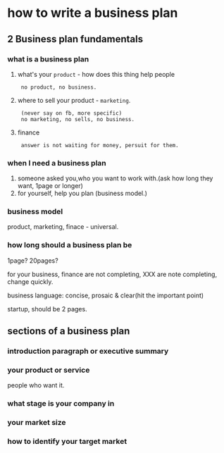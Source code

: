 # how to write a business plan

## 2 Business plan fundamentals

### what is a business plan

1. what's your `product` - how does this thing help people

		no product, no business.
 		
2. where to sell your product - `marketing`.

		(never say on fb, more specific)
		no marketing, no sells, no business.
		
3. finance

		answer is not waiting for money, persuit for them.

### when I need a business plan

1. someone asked you,who you want to work with.(ask how long they want, 1page or longer)
2. for yourself, help you plan (business model.)

### business model

product, marketing, finace - universal.

### how long should a business plan be

1page? 20pages? 

for your business, finance are not completing, XXX are note completing, change quickly. 

business language: concise, prosaic & clear(hit the important point) 

startup, should be 2 pages.

## sections of a business plan

### introduction paragraph or executive summary

### your product or service

people who want it.
### what stage is your company in
### your market size
### how to identify your target market
